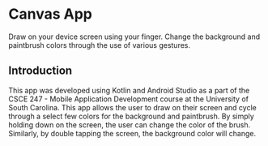 Canvas App
==============================================================

Draw on your device screen using your finger. Change the background and paintbrush colors through the use of various gestures.

Introduction
------------
This app was developed using Kotlin and Android Studio as a part of the CSCE 247 - Mobile Application Development course at the University of South Carolina.
This app allows the user to draw on their screen and cycle through a select few colors for the background and paintbrush. By simply holding down on the screen, the user can change the color of the brush. Similarly, by double tapping the screen, the background color will change.



